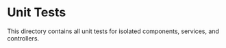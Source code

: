 # Unit Tests
This directory contains all unit tests for isolated components, services, and controllers.


